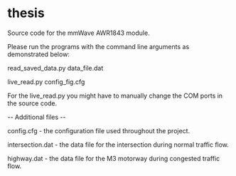 # thesis
Source code for the mmWave AWR1843 module.

Please run the programs with the command line arguments as demonstrated below:

read_saved_data.py data_file.dat

live_read.py config_fig.cfg

For the live_read.py you might have to manually change the COM ports in the source code.

-- Additional files --

config.cfg - the configuration file used throughout the project.

intersection.dat - the data file for the intersection during normal traffic flow.

highway.dat - the data file for the M3 motorway during congested traffic flow.


